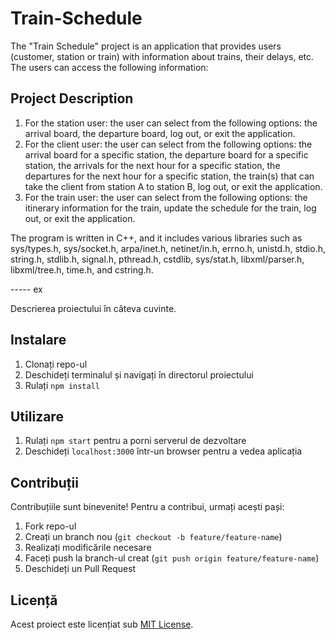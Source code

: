 # Train-Schedule
The "Train Schedule" project is an application that provides users (customer, station or train) with information about trains, their delays, etc. The users can access the following information:

## Project Description

1. For the station user: the user can select from the following options: the arrival board, the departure board, log out, or exit the application.
2. For the client user: the user can select from the following options: the arrival board for a specific station, the departure board for a specific station, the arrivals for the next hour for a specific station, the departures for the next hour for a specific station, the train(s) that can take the client from station A to station B, log out, or exit the application.
3. For the train user: the user can select from the following options: the itinerary information for the train, update the schedule for the train, log out, or exit the application.

The program is written in C++, and it includes various libraries such as sys/types.h, sys/socket.h, arpa/inet.h, netinet/in.h, errno.h, unistd.h, stdio.h, string.h, stdlib.h, signal.h, pthread.h, cstdlib, sys/stat.h, libxml/parser.h, libxml/tree.h, time.h, and cstring.h.


----- ex


Descrierea proiectului în câteva cuvinte.

## Instalare

1. Clonați repo-ul
2. Deschideți terminalul și navigați în directorul proiectului
3. Rulați `npm install`

## Utilizare

1. Rulați `npm start` pentru a porni serverul de dezvoltare
2. Deschideți `localhost:3000` într-un browser pentru a vedea aplicația

## Contribuții

Contribuțiile sunt binevenite! Pentru a contribui, urmați acești pași:

1. Fork repo-ul
2. Creați un branch nou (`git checkout -b feature/feature-name`)
3. Realizați modificările necesare
4. Faceți push la branch-ul creat (`git push origin feature/feature-name`)
5. Deschideți un Pull Request

## Licență

Acest proiect este licențiat sub [MIT License](LICENSE).

